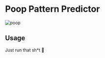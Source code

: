 # Poop Pattern Predictor  
![poop](https://www.clipartkey.com/mpngs/m/31-313403_poop-emoji-png-poop-emoji-transparent.png)  
## Usage  
Just run that sh*t 💩

